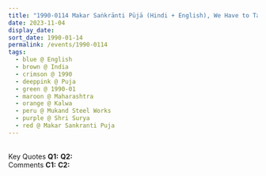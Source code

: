 ```yaml
---
title: "1990-0114 Makar Saṅkrānti Pūjā (Hindi + English), We Have to Take a Very High Flight and The Sun of Sahaja Yoga Has Risen to the Zenith (Give Up All the Burdens within Us and a new flight we have to take Fully Dedicate Yourself to Meditation and Surrender Yourself to Collectivity), Mukand Steel Works, Kalwa, Thane, Maharashtra, India"
date: 2023-11-04
display_date: 
sort_date: 1990-01-14
permalink: /events/1990-0114
tags:
  - blue @ English
  - brown @ India
  - crimson @ 1990
  - deeppink @ Puja
  - green @ 1990-01
  - maroon @ Maharashtra
  - orange @ Kalwa
  - peru @ Mukand Steel Works
  - purple @ Shri Surya
  - red @ Makar Sankranti Puja
---
```


<br>

<wave-list>
  <list-title color="DarkSeaGreen" width="55">Key Quotes</list-title>
  <list-item color="BlanchedAlmond" width="280"><b>Q1:</b> <i></i></list-item>
  <list-item color="Lavender" width="280"><b>Q2:</b> <i></i></list-item>
</wave-list>

<br>

<wave-list>
  <list-title color="DarkSeaGreen" width="55">Comments</list-title>
  <list-item color="BlanchedAlmond" width="280"><b>C1:</b> <i></i></list-item>
  <list-item color="Lavender" width="280"><b>C2:</b> <i></i></list-item>
</wave-list>